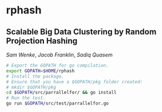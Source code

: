 # rphash #
## Scalable Big Data Clustering by Random Projection Hashing ##
_Sam Wenke_, _Jacob Franklin_, _Sadiq Quasem_
```bash
# Export the GOPATH for go compilation.
export GOPATH=$HOME/rphash
# Install the package.
# Ensure that you have a $GOPATH/pkg folder created:
# mkdir $GOPATH/pkg
cd $GOPATH/src/parrallelfor/ && go install
# Run the test.
go run $GOPATH/src/test/parrallelfor.go
```
 
